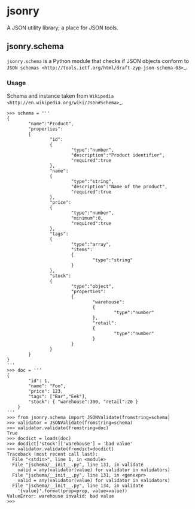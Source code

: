 # jsonry

A JSON utility library; a place for JSON tools.

## jsonry.schema

``jsonry.schema`` is a Python module that checks if JSON objects conform to `JSON schemas <http://tools.ietf.org/html/draft-zyp-json-schema-03>`_.

### Usage
Schema and instance taken from `Wikipedia <http://en.wikipedia.org/wiki/Json#Schema>`_.

    >>> schema = '''
    {
            "name":"Product",
            "properties":
            {
                    "id":
                    {
                            "type":"number",
                            "description":"Product identifier",
                            "required":true
                    },
                    "name":
                    {
                            "type":"string",
                            "description":"Name of the product",
                            "required":true
                    },
                    "price":
                    {
                            "type":"number",
                            "minimum":0,
                            "required":true
                    },
                    "tags":
                    {
                            "type":"array",
                            "items":
                            {
                                    "type":"string"
                            }
                    },
                    "stock":
                    {
                            "type":"object",
                            "properties":
                            {
                                    "warehouse":
                                    {
                                            "type":"number"
                                    },
                                    "retail":
                                    {
                                            "type":"number"
                                    }
                            }
                    }
            }
    }
    '''
    >>> doc = '''
    {
            "id": 1,
            "name": "Foo",
            "price": 123,
            "tags": ["Bar","Eek"],
            "stock": { "warehouse":300, "retail":20 }
        }
    '''
    >>> from jsonry.schema import JSONValidate(fromstring=schema)
    >>> validator = JSONValidate(fromstring=schema)
    >>> validator.validate(fromstring=doc)
    True
    >>> docdict = loads(doc)
    >>> docdict['stock']['warehouse'] = 'bad value'
    >>> validator.validate(fromdict=docdict)
    Traceback (most recent call last):
      File "<stdin>", line 1, in <module>
      File "jschema/__init__.py", line 131, in validate
        valid = any(validator(value) for validator in validators)
      File "jschema/__init__.py", line 131, in <genexpr>
        valid = any(validator(value) for validator in validators)
      File "jschema/__init__.py", line 134, in validate
        '{value}'.format(prop=prop, value=value))
    ValueError: warehouse invalid: bad value
    >>>
